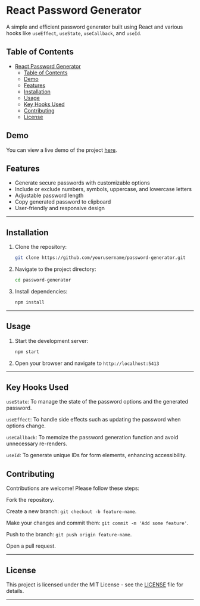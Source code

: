 # React Password Generator

A simple and efficient password generator built using React and various hooks like `useEffect`, `useState`, `useCallback`, and `useId`.

## Table of Contents

- [React Password Generator](#react-password-generator)
  - [Table of Contents](#table-of-contents)
  - [Demo](#demo)
  - [Features](#features)
  - [Installation](#installation)
  - [Usage](#usage)
  - [Key Hooks Used](#key-hooks-used)
  - [Contributing](#contributing)
  - [License](#license)

## Demo

You can view a live demo of the project [here](#).

## Features

- Generate secure passwords with customizable options
- Include or exclude numbers, symbols, uppercase, and lowercase letters
- Adjustable password length
- Copy generated password to clipboard
- User-friendly and responsive design

---
## Installation


1. Clone the repository:

   ```sh
   git clone https://github.com/yourusername/password-generator.git
   ```
2. Navigate to the project directory:
    ```sh
    cd password-generator
    ```
3. Install dependencies:
    ```sh
    npm install
    ```
---
## Usage

1. Start the development server:

    ```sh
    npm start
    ```
2. Open your browser and navigate to `http://localhost:5413`

---

## Key Hooks Used

`useState`: To manage the state of the password options and the generated password.

`useEffect`: To handle side effects such as updating the password when options change.

`useCallback`:  To memoize the password generation function and avoid unnecessary re-renders.

`useId`: To generate unique IDs for form elements, enhancing accessibility.

## Contributing

Contributions are welcome! Please follow these steps:

Fork the repository.

Create a new branch: `git checkout -b feature-name`.

Make your changes and commit them: `git commit -m 'Add some feature'`.

Push to the branch: `git push origin feature-name`.

Open a pull request.

---

## License

This project is licensed under the MIT License - see the [LICENSE](LICENSE)  file for details.

---

